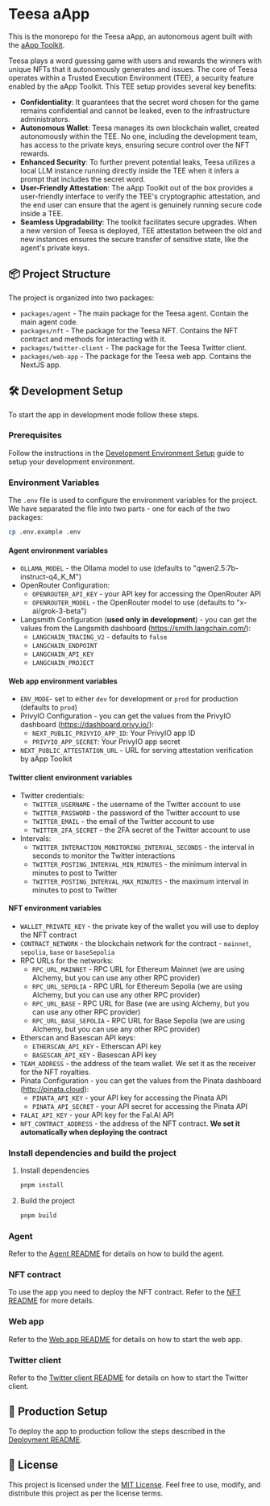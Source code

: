 # Teesa aApp

This is the monorepo for the Teesa aApp, an autonomous agent built with the [aApp Toolkit](https://github.com/comrade-coop/aapp-toolkit).

Teesa plays a word guessing game with users and rewards the winners with unique NFTs that it autonomously generates and issues. The core of Teesa operates within a Trusted Execution Environment (TEE), a security feature enabled by the aApp Toolkit. This TEE setup provides several key benefits:

*   **Confidentiality**: It guarantees that the secret word chosen for the game remains confidential and cannot be leaked, even to the infrastructure administrators.
*   **Autonomous Wallet**: Teesa manages its own blockchain wallet, created autonomously within the TEE. No one, including the development team, has access to the private keys, ensuring secure control over the NFT rewards.
*   **Enhanced Security**: To further prevent potential leaks, Teesa utilizes a local LLM instance running directly inside the TEE when it infers a prompt that includes the secret word.
*   **User-Friendly Attestation**: The aApp Toolkit out of the box provides a user-friendly interface to verify the TEE's cryptographic attestation, and the end user can ensure that the agent is genuinely running secure code inside a TEE.
*   **Seamless Upgradability**: The toolkit facilitates secure upgrades. When a new version of Teesa is deployed, TEE attestation between the old and new instances ensures the secure transfer of sensitive state, like the agent's private keys.


## 📦 Project Structure

The project is organized into two packages:

- `packages/agent` - The main package for the Teesa agent. Contain the main agent code.
- `packages/nft` - The package for the Teesa NFT. Contains the NFT contract and methods for interacting with it.
- `packages/twitter-client` - The package for the Teesa Twitter client.
- `packages/web-app` - The package for the Teesa web app. Contains the NextJS app.


## 🛠️ Development Setup

To start the app in development mode follow these steps.

### Prerequisites

Follow the instructions in the [Development Environment Setup](./dev-setup/README.md) guide to setup your development environment.

### Environment Variables

The `.env` file is used to configure the environment variables for the project. We have separated the file into two parts - one for each of the two packages:

```bash
cp .env.example .env
```

#### Agent environment variables

- `OLLAMA_MODEL` - the Ollama model to use (defaults to "qwen2.5:7b-instruct-q4_K_M")
- OpenRouter Configuration:
  - `OPENROUTER_API_KEY` - your API key for accessing the OpenRouter API
  - `OPENROUTER_MODEL` - the OpenRouter model to use (defaults to "x-ai/grok-3-beta")
- Langsmith Configuration (**used only in development**) - you can get the values from the Langsmith dashboard (https://smith.langchain.com/):
  - `LANGCHAIN_TRACING_V2` - defaults to `false`
  - `LANGCHAIN_ENDPOINT`
  - `LANGCHAIN_API_KEY`
  - `LANGCHAIN_PROJECT`

#### Web app environment variables

- `ENV_MODE`- set to either `dev` for development or `prod` for production (defaults to `prod`)
- PrivyIO Configuration - you can get the values from the PrivyIO dashboard (https://dashboard.privy.io/):
  - `NEXT_PUBLIC_PRIVYIO_APP_ID`: Your PrivyIO app ID
  - `PRIVYIO_APP_SECRET`: Your PrivyIO app secret
- `NEXT_PUBLIC_ATTESTATION_URL` - URL for serving attestation verification by aApp Toolkit

#### Twitter client environment variables

- Twitter credentials:
  - `TWITTER_USERNAME` - the username of the Twitter account to use
  - `TWITTER_PASSWORD` - the password of the Twitter account to use
  - `TWITTER_EMAIL` - the email of the Twitter account to use
  - `TWITTER_2FA_SECRET` - the 2FA secret of the Twitter account to use
- Intervals:
  - `TWITTER_INTERACTION_MONITORING_INTERVAL_SECONDS` - the interval in seconds to monitor the Twitter interactions
  - `TWITTER_POSTING_INTERVAL_MIN_MINUTES` - the minimum interval in minutes to post to Twitter
  - `TWITTER_POSTING_INTERVAL_MAX_MINUTES` - the maximum interval in minutes to post to Twitter

#### NFT environment variables

- `WALLET_PRIVATE_KEY` - the private key of the wallet you will use to deploy the NFT contract
- `CONTRACT_NETWORK` -  the blockchain network for the contract - `mainnet`, `sepolia`, `base` or `baseSepolia`
- RPC URLs for the networks:
  - `RPC_URL_MAINNET` - RPC URL for Ethereum Mainnet (we are using Alchemy, but you can use any other RPC provider)
  - `RPC_URL_SEPOLIA` - RPC URL for Ethereum Sepolia (we are using Alchemy, but you can use any other RPC provider)
  - `RPC_URL_BASE` - RPC URL for Base (we are using Alchemy, but you can use any other RPC provider)
  - `RPC_URL_BASE_SEPOLIA` - RPC URL for Base Sepolia (we are using Alchemy, but you can use any other RPC provider)
- Etherscan and Basescan API keys:
  - `ETHERSCAN_API_KEY` - Etherscan API key
  - `BASESCAN_API_KEY` - Basescan API key
- `TEAM_ADDRESS` - the address of the team wallet. We set it as the receiver for the NFT royalties.
- Pinata Configuration - you can get the values from the Pinata dashboard (http://pinata.cloud):
  - `PINATA_API_KEY` - your API key for accessing the Pinata API
  - `PINATA_API_SECRET` - your API secret for accessing the Pinata API
- `FALAI_API_KEY` - your API key for the Fal.AI API
- `NFT_CONTRACT_ADDRESS` - the address of the NFT contract. **We set it automatically when deploying the contract**

### Install dependencies and build the project

1. Install dependencies
   ```bash
   pnpm install
   ```

2. Build the project
   ```bash
   pnpm build
   ```

### Agent

Refer to the [Agent README](./packages/agent/README.md) for details on how to build the agent.

### NFT contract

To use the app you need to deploy the NFT contract. Refer to the [NFT README](./packages/nft/README.md) for more details.

### Web app

Refer to the [Web app README](./packages/web-app/README.md) for details on how to start the web app.

### Twitter client

Refer to the [Twitter client README](./packages/twitter-client/README.md) for details on how to start the Twitter client.

## 🚀 Production Setup

To deploy the app to production follow the steps described in the [Deployment README](./deploy/README.md).


## 📜 License

This project is licensed under the [MIT License](LICENSE). Feel free to use, modify, and distribute this project as per the license terms.
